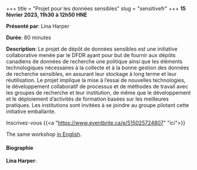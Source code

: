 +++
title = "Projet pour les données sensibles"
slug = "sensitivefr"
+++
**15 février 2023, 11h30 à 12h50 HNE**

**Présenté par**: Lina Harper

**Durée**: 80 minutes

**Description**: Le projet de dépôt de données sensibles est une initiative collaborative menée par le DFDR
ayant pour but de fournir aux dépôts canadiens de données de recherche une politique ainsi que les éléments
technologiques nécessaires à la collecte et à la bonne gestion des données de recherche sensibles, en assurant
leur stockage à long terme et leur réutilisation. Le projet implique la mise à l’essai de nouvelles
technologies, le développement collaboratif de processus et de méthodes de travail avec les groupes de
recherche et leur institution, de même que le développement et le déploiement d’activités de formation basées
sur les meilleures pratiques. Les institutions sont invitées à se joindre au groupe pilotant cette initiative
emballante.

Inscrivez-vous {{<a "https://www.eventbrite.ca/e/515025724807" "ici">}}

The same workshop [in English](/sensitive).

#### Biographie

**Lina Harper**:

<!-- {{< vimeo 690948795 >}} -->
<!-- <br> -->

<!-- - [Watch this session on Vimeo](https://vimeo.com/690948795) -->
